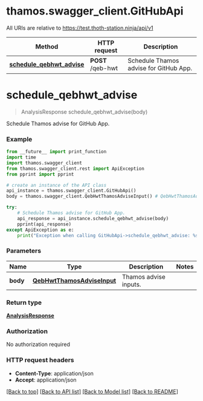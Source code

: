# thamos.swagger_client.GitHubApi

All URIs are relative to https://test.thoth-station.ninja/api/v1

Method | HTTP request | Description
------------- | ------------- | -------------
[**schedule_qebhwt_advise**](GitHubApi.md#schedule_qebhwt_advise) | **POST** /qeb-hwt | Schedule Thamos advise for GitHub App.

# **schedule_qebhwt_advise**
> AnalysisResponse schedule_qebhwt_advise(body)

Schedule Thamos advise for GitHub App.

### Example
```python
from __future__ import print_function
import time
import thamos.swagger_client
from thamos.swagger_client.rest import ApiException
from pprint import pprint

# create an instance of the API class
api_instance = thamos.swagger_client.GitHubApi()
body = thamos.swagger_client.QebHwtThamosAdviseInput() # QebHwtThamosAdviseInput | Thamos advise inputs.

try:
    # Schedule Thamos advise for GitHub App.
    api_response = api_instance.schedule_qebhwt_advise(body)
    pprint(api_response)
except ApiException as e:
    print("Exception when calling GitHubApi->schedule_qebhwt_advise: %s\n" % e)
```

### Parameters

Name | Type | Description  | Notes
------------- | ------------- | ------------- | -------------
 **body** | [**QebHwtThamosAdviseInput**](QebHwtThamosAdviseInput.md)| Thamos advise inputs. | 

### Return type

[**AnalysisResponse**](AnalysisResponse.md)

### Authorization

No authorization required

### HTTP request headers

 - **Content-Type**: application/json
 - **Accept**: application/json

[[Back to top]](#) [[Back to API list]](../README.md#documentation-for-api-endpoints) [[Back to Model list]](../README.md#documentation-for-models) [[Back to README]](../README.md)

